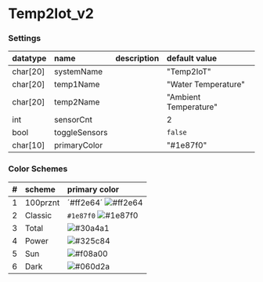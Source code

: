 # Temp2Iot_v2


### Settings

| datatype | name          | description | default value         |
|:---------|:--------------|:------------|:----------------------|
| char[20] | systemName    |             | "Temp2IoT"            |
| char[20] | temp1Name     |             | "Water Temperature"   |
| char[20] | temp2Name     |             | "Ambient Temperature" |
| int      | sensorCnt     |             | 2                     |
| bool     | toggleSensors |             | `false`               |
| char[10] | primaryColor  |             | "#1e87f0"             |


### Color Schemes

| # | scheme   | primary color |
|:--|:---------|:--------------|
| 1 | 100prznt | ´#ff2e64´ ![#ff2e64](https://img.shields.io/badge/-ff2e64-ff2e64) |
| 2 | Classic  | `#1e87f0` ![#1e87f0](https://img.shields.io/badge/-1e87f0-1e87f0) |
| 3 | Total    | ![#30a4a1](https://img.shields.io/badge/-30a4a1-30a4a1) |
| 4 | Power    | ![#325c84](https://img.shields.io/badge/-325c84-325c84) |
| 5 | Sun      | ![#f08a00](https://img.shields.io/badge/-f08a00-f08a00) |
| 6 | Dark     | ![#060d2a](https://img.shields.io/badge/-060d2a-060d2a) |
